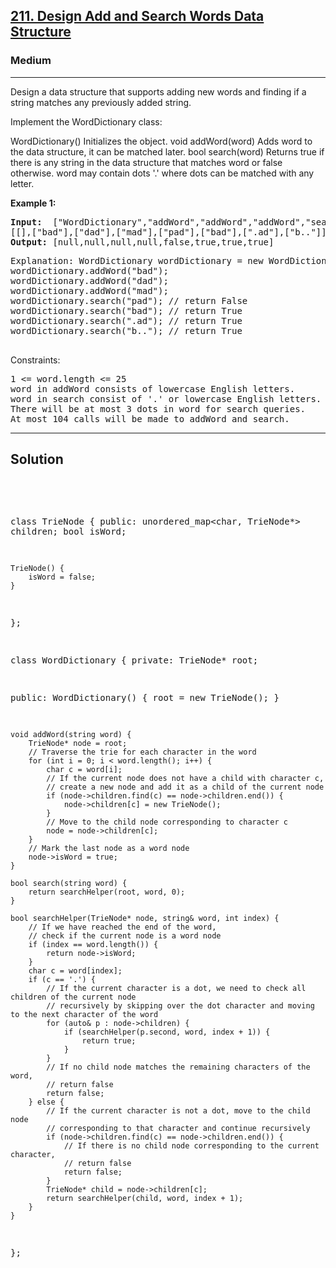 
<h2><a href="https://leetcode.com/problems/design-add-and-search-words-data-structure/description/">211. Design Add and Search Words Data Structure</a></h2>
<h3>Medium</h3>
<hr>
<div><p>
Design a data structure that supports adding new words and finding if a string matches any previously added string.

Implement the WordDictionary class:

WordDictionary() Initializes the object.
void addWord(word) Adds word to the data structure, it can be matched later.
bool search(word) Returns true if there is any string in the data structure that matches word or false otherwise. word may contain dots '.' where dots can be matched with any letter.
 </p>


<p><strong>Example 1:</strong></p>
<pre><strong>Input:</strong>  ["WordDictionary","addWord","addWord","addWord","search","search","search","search"]
[[],["bad"],["dad"],["mad"],["pad"],["bad"],[".ad"],["b.."]]
<strong>Output:</strong> [null,null,null,null,false,true,true,true]
</pre>
<pre>
Explanation: WordDictionary wordDictionary = new WordDictionary();
wordDictionary.addWord("bad");
wordDictionary.addWord("dad");
wordDictionary.addWord("mad");
wordDictionary.search("pad"); // return False
wordDictionary.search("bad"); // return True
wordDictionary.search(".ad"); // return True
wordDictionary.search("b.."); // return True
  </pre>
  


Constraints:
<pre>
1 <= word.length <= 25
word in addWord consists of lowercase English letters.
word in search consist of '.' or lowercase English letters.
There will be at most 3 dots in word for search queries.
At most 104 calls will be made to addWord and search.
</pre>
<hr>
 <h2><strong><b>Solution</b></strong></h2>
 <br>
 <pre>

class TrieNode {
public:
    unordered_map<char, TrieNode*> children;
    bool isWord;
    
    TrieNode() {
        isWord = false;
    }
};

class WordDictionary {
private:
    TrieNode* root;

public:
    WordDictionary() {
        root = new TrieNode();
    }

    void addWord(string word) {
        TrieNode* node = root;
        // Traverse the trie for each character in the word
        for (int i = 0; i < word.length(); i++) {
            char c = word[i];
            // If the current node does not have a child with character c,
            // create a new node and add it as a child of the current node
            if (node->children.find(c) == node->children.end()) {
                node->children[c] = new TrieNode();
            }
            // Move to the child node corresponding to character c
            node = node->children[c];
        }
        // Mark the last node as a word node
        node->isWord = true;
    }

    bool search(string word) {
        return searchHelper(root, word, 0);
    }

    bool searchHelper(TrieNode* node, string& word, int index) {
        // If we have reached the end of the word,
        // check if the current node is a word node
        if (index == word.length()) {
            return node->isWord;
        }
        char c = word[index];
        if (c == '.') {
            // If the current character is a dot, we need to check all children of the current node
            // recursively by skipping over the dot character and moving to the next character of the word
            for (auto& p : node->children) {
                if (searchHelper(p.second, word, index + 1)) {
                    return true;
                }
            }
            // If no child node matches the remaining characters of the word,
            // return false
            return false;
        } else {
            // If the current character is not a dot, move to the child node
            // corresponding to that character and continue recursively
            if (node->children.find(c) == node->children.end()) {
                // If there is no child node corresponding to the current character,
                // return false
                return false;
            }
            TrieNode* child = node->children[c];
            return searchHelper(child, word, index + 1);
        }
    }
};
 </pre>

